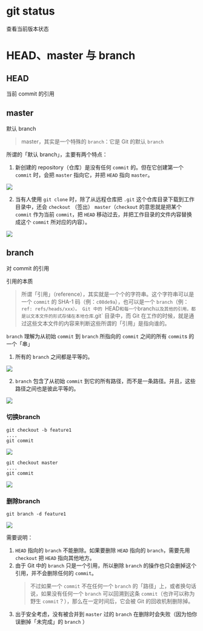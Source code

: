 # git status
查看当前版本状态

# HEAD、master 与 branch
## HEAD
当前 commit 的引用

## master
默认 branch

>master，其实是一个特殊的 `branch`：它是 Git 的默认 `branch`

所谓的「默认 branch」，主要有两个特点：
1. 新创建的 repository（仓库）是没有任何 `commit` 的。但在它创建第一个 `commit` 时，会把 `master` 指向它，并把 `HEAD` 指向 `master`。

![](./image/master.png)

2. 当有人使用 `git clone` 时，除了从远程仓库把 `.git` 这个仓库目录下载到工作目录中，还会 `checkout` （签出） `master`（`checkout` 的意思就是把某个 `commit` 作为当前 `commit`，把 `HEAD` 移动过去，并把工作目录的文件内容替换成这个 `commit` 所对应的内容）。

![](./image/clone.png)

## branch
对 commit 的引用

引用的本质

>所谓「引用」（reference），其实就是一个个的字符串。这个字符串可以是一个 `commit` 的 SHA-1 码（例：`c08de9a`），也可以是一个 `branch`（例：`ref: refs/heads/xxx）。
>Git 中的 `HEAD` 和每一个 `branch` 以及其他的引用，都是以文本文件的形式存储在本地仓库 `.git` 目录中，而 Git 在工作的时候，就是通过这些文本文件的内容来判断这些所谓的「引用」是指向谁的。


`branch` 理解为从初始 `commit` 到 `branch` 所指向的 `commit` 之间的所有 `commit`s 的一个「串」

1. 所有的 `branch` 之间都是平等的。

![](./image/branch.png)

2. `branch` 包含了从初始 `commit` 到它的所有路径，而不是一条路径。并且，这些路径之间也是彼此平等的。

![](./image/branch01.png)

### 切换branch
```
git checkout -b feature1
....
git commit 
```

![](./image/checkout.png)

```
git checkout master
....
git commit 
```

![](./image/checkout01.png)

### 删除branch
```
git branch -d feature1
```

![](./image/deletebranch.png)

需要说明：
1. `HEAD` 指向的 `branch` 不能删除。如果要删除 `HEAD` 指向的 `branch`，需要先用 `checkout` 把 `HEAD` 指向其他地方。
2. 由于 Git 中的 `branch` 只是一个引用，所以删除 `branch` 的操作也只会删掉这个引用，并不会删除任何的 `commit`。  
    >不过如果一个 `commit` 不在任何一个 `branch` 的「路径」上，或者换句话说，如果没有任何一个 `branch` 可以回溯到这条 `commit`（也许可以称为野生 `commit`？），那么在一定时间后，它会被 Git 的回收机制删除掉。
3. 出于安全考虑，没有被合并到 `master` 过的 `branch` 在删除时会失败（因为怕你误删掉「未完成」的 `branch` ）